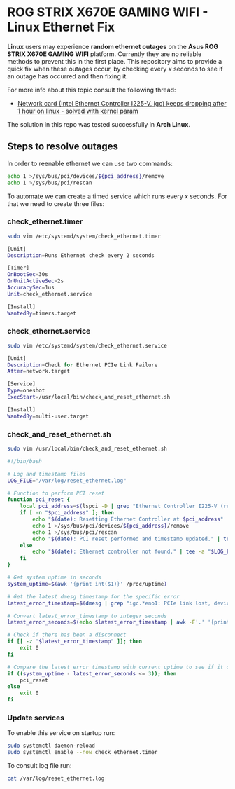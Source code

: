 # ROG STRIX X670E GAMING WIFI - Linux Ethernet Fix

**Linux** users may experience **random ethernet outages** on the **Asus ROG STRIX X670E GAMING WIFI** platform. Currently they are no reliable methods to prevent this in the first place. This repository aims to provide a quick fix when these outages occur, by checking every *x* seconds to see if an outage has occurred and then fixing it.

For more info about this topic consult the following thread:

* [ Network card (Intel Ethernet Controller I225-V, igc) keeps dropping after 1 hour on linux - solved with kernel param ](https://www.reddit.com/r/buildapc/comments/xypn1m/network_card_intel_ethernet_controller_i225v_igc/)

The solution in this repo was tested successfully in **Arch Linux**.

## Steps to resolve outages

In order to reenable ethernet we can use two commands:

```bash
echo 1 >/sys/bus/pci/devices/${pci_address}/remove
echo 1 >/sys/bus/pci/rescan
```

To automate we can create a timed service which runs every *x* seconds. For that we need to create three files:

### check_ethernet.timer

```bash
sudo vim /etc/systemd/system/check_ethernet.timer
```

```bash
[Unit]
Description=Runs Ethernet check every 2 seconds

[Timer]
OnBootSec=30s
OnUnitActiveSec=2s
AccuracySec=1us
Unit=check_ethernet.service

[Install]
WantedBy=timers.target
```

### check_ethernet.service

```bash
sudo vim /etc/systemd/system/check_ethernet.service
```

```bash
[Unit]
Description=Check for Ethernet PCIe Link Failure
After=network.target

[Service]
Type=oneshot
ExecStart=/usr/local/bin/check_and_reset_ethernet.sh

[Install]
WantedBy=multi-user.target
```

### check_and_reset_ethernet.sh

```bash
sudo vim /usr/local/bin/check_and_reset_ethernet.sh
```

```bash
#!/bin/bash

# Log and timestamp files
LOG_FILE="/var/log/reset_ethernet.log"

# Function to perform PCI reset
function pci_reset {
	local pci_address=$(lspci -D | grep "Ethernet Controller I225-V (rev 03)" | awk '{print $1}')
	if [ -n "$pci_address" ]; then
		echo "$(date): Resetting Ethernet Controller at $pci_address" | tee -a "$LOG_FILE"
		echo 1 >/sys/bus/pci/devices/${pci_address}/remove
		echo 1 >/sys/bus/pci/rescan
		echo "$(date): PCI reset performed and timestamp updated." | tee -a "$LOG_FILE"
	else
		echo "$(date): Ethernet controller not found." | tee -a "$LOG_FILE"
	fi
}

# Get system uptime in seconds
system_uptime=$(awk '{print int($1)}' /proc/uptime)

# Get the latest dmesg timestamp for the specific error
latest_error_timestamp=$(dmesg | grep "igc.*eno1: PCIe link lost, device now detached" | tail -1 | awk -F'[][ :]+*' '{split($2,a,"."); print a[1]}')

# Convert latest_error_timestamp to integer seconds
latest_error_seconds=$(echo $latest_error_timestamp | awk -F'.' '{print $1}')

# Check if there has been a disconnect
if [[ -z "$latest_error_timestamp" ]]; then
	exit 0
fi

# Compare the latest error timestamp with current uptime to see if it occurred at least 3 seconds ago
if ((system_uptime - latest_error_seconds <= 3)); then
	pci_reset
else
	exit 0
fi
```

### Update services

To enable this service on startup run:

```bash
sudo systemctl daemon-reload
sudo systemctl enable --now check_ethernet.timer
```

To consult log file run:

```bash
cat /var/log/reset_ethernet.log
```